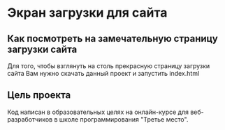 # Экран загрузки для сайта

## Как посмотреть на замечательную страницу загрузки сайта
Для того, чтобы взглянуть на столь прекрасную страницу загрузки сайта Вам нужно скачать данный проект и  запустить index.html 

## Цель проекта 
Код написан в образовательных целях на онлайн-курсе для веб-разработчиков в школе программирования "Третье место".
